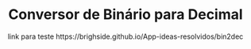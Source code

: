 <h1 align='center'>Conversor de Binário para Decimal </h1>
<p align='center'>link para teste https://brighside.github.io/App-ideas-resolvidos/bin2dec</p>

